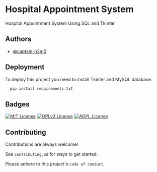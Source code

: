 # Hospital Appointment System
Hospital Appointment System Using SQL and Tkinter
## Authors

- [@captain-n3m0](https://github.com/captain-n3m0)


## Deployment

To deploy this project you need to install Tkinter and MySQL database.

```bash
  pip install requirements.txt
```


## Badges

[![MIT License](https://img.shields.io/badge/License-MIT-green.svg)](https://choosealicense.com/licenses/mit/)
[![GPLv3 License](https://img.shields.io/badge/License-GPL%20v3-yellow.svg)](https://opensource.org/licenses/)
[![AGPL License](https://img.shields.io/badge/license-AGPL-blue.svg)](http://www.gnu.org/licenses/agpl-3.0)


## Contributing

Contributions are always welcome!

See `contributing.md` for ways to get started.

Please adhere to this project's `code of conduct`.

